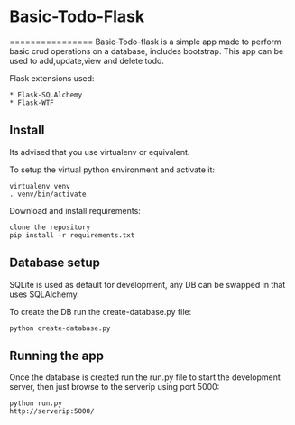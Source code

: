 # Basic-Todo-Flask
================
Basic-Todo-flask is a simple app made to perform basic crud operations on a database, includes bootstrap. This app can be used to add,update,view and delete todo.

Flask extensions used:

	* Flask-SQLAlchemy
	* Flask-WTF

Install
-------
Its advised that you use virtualenv or equivalent.

To setup the virtual python environment and activate it:

	virtualenv venv
	. venv/bin/activate

Download and install requirements:

	clone the repository
	pip install -r requirements.txt

Database setup
-------------------
SQLite is used as default for development, any DB can be swapped in that uses SQLAlchemy.

To create the DB run the create-database.py file:

	python create-database.py

Running the app
---------------
Once the database is created run the run.py file to start the development server, then just browse to the serverip using port 5000:

	python run.py
	http://serverip:5000/

